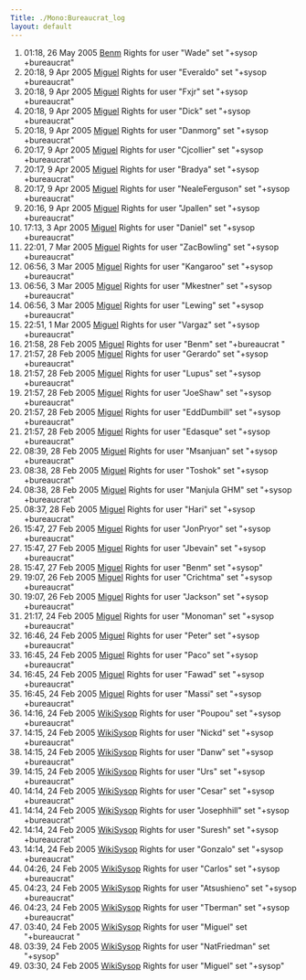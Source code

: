 ```yaml
---
Title: ./Mono:Bureaucrat_log
layout: default
---
```


1.  01:18, 26 May 2005 [Benm]({{site.url}}/User:Benm "wikilink") Rights for user
    "Wade" set "+sysop +bureaucrat"
2.  20:18, 9 Apr 2005 [Miguel]({{site.url}}/User:Miguel "wikilink") Rights for user
    "Everaldo" set "+sysop +bureaucrat"
3.  20:18, 9 Apr 2005 [Miguel]({{site.url}}/User:Miguel "wikilink") Rights for user
    "Fxjr" set "+sysop +bureaucrat"
4.  20:18, 9 Apr 2005 [Miguel]({{site.url}}/User:Miguel "wikilink") Rights for user
    "Dick" set "+sysop +bureaucrat"
5.  20:18, 9 Apr 2005 [Miguel]({{site.url}}/User:Miguel "wikilink") Rights for user
    "Danmorg" set "+sysop +bureaucrat"
6.  20:17, 9 Apr 2005 [Miguel]({{site.url}}/User:Miguel "wikilink") Rights for user
    "Cjcollier" set "+sysop +bureaucrat"
7.  20:17, 9 Apr 2005 [Miguel]({{site.url}}/User:Miguel "wikilink") Rights for user
    "Bradya" set "+sysop +bureaucrat"
8.  20:17, 9 Apr 2005 [Miguel]({{site.url}}/User:Miguel "wikilink") Rights for user
    "NealeFerguson" set "+sysop +bureaucrat"
9.  20:16, 9 Apr 2005 [Miguel]({{site.url}}/User:Miguel "wikilink") Rights for user
    "Jpallen" set "+sysop +bureaucrat"
10. 17:13, 3 Apr 2005 [Miguel]({{site.url}}/User:Miguel "wikilink") Rights for user
    "Daniel" set "+sysop +bureaucrat"
11. 22:01, 7 Mar 2005 [Miguel]({{site.url}}/User:Miguel "wikilink") Rights for user
    "ZacBowling" set "+sysop +bureaucrat"
12. 06:56, 3 Mar 2005 [Miguel]({{site.url}}/User:Miguel "wikilink") Rights for user
    "Kangaroo" set "+sysop +bureaucrat"
13. 06:56, 3 Mar 2005 [Miguel]({{site.url}}/User:Miguel "wikilink") Rights for user
    "Mkestner" set "+sysop +bureaucrat"
14. 06:56, 3 Mar 2005 [Miguel]({{site.url}}/User:Miguel "wikilink") Rights for user
    "Lewing" set "+sysop +bureaucrat"
15. 22:51, 1 Mar 2005 [Miguel]({{site.url}}/User:Miguel "wikilink") Rights for user
    "Vargaz" set "+sysop +bureaucrat"
16. 21:58, 28 Feb 2005 [Miguel]({{site.url}}/User:Miguel "wikilink") Rights for user
    "Benm" set "+bureaucrat "
17. 21:57, 28 Feb 2005 [Miguel]({{site.url}}/User:Miguel "wikilink") Rights for user
    "Gerardo" set "+sysop +bureaucrat"
18. 21:57, 28 Feb 2005 [Miguel]({{site.url}}/User:Miguel "wikilink") Rights for user
    "Lupus" set "+sysop +bureaucrat"
19. 21:57, 28 Feb 2005 [Miguel]({{site.url}}/User:Miguel "wikilink") Rights for user
    "JoeShaw" set "+sysop +bureaucrat"
20. 21:57, 28 Feb 2005 [Miguel]({{site.url}}/User:Miguel "wikilink") Rights for user
    "EddDumbill" set "+sysop +bureaucrat"
21. 21:57, 28 Feb 2005 [Miguel]({{site.url}}/User:Miguel "wikilink") Rights for user
    "Edasque" set "+sysop +bureaucrat"
22. 08:39, 28 Feb 2005 [Miguel]({{site.url}}/User:Miguel "wikilink") Rights for user
    "Msanjuan" set "+sysop +bureaucrat"
23. 08:38, 28 Feb 2005 [Miguel]({{site.url}}/User:Miguel "wikilink") Rights for user
    "Toshok" set "+sysop +bureaucrat"
24. 08:38, 28 Feb 2005 [Miguel]({{site.url}}/User:Miguel "wikilink") Rights for user
    "Manjula GHM" set "+sysop +bureaucrat"
25. 08:37, 28 Feb 2005 [Miguel]({{site.url}}/User:Miguel "wikilink") Rights for user
    "Hari" set "+sysop +bureaucrat"
26. 15:47, 27 Feb 2005 [Miguel]({{site.url}}/User:Miguel "wikilink") Rights for user
    "JonPryor" set "+sysop +bureaucrat"
27. 15:47, 27 Feb 2005 [Miguel]({{site.url}}/User:Miguel "wikilink") Rights for user
    "Jbevain" set "+sysop +bureaucrat"
28. 15:47, 27 Feb 2005 [Miguel]({{site.url}}/User:Miguel "wikilink") Rights for user
    "Benm" set "+sysop"
29. 19:07, 26 Feb 2005 [Miguel]({{site.url}}/User:Miguel "wikilink") Rights for user
    "Crichtma" set "+sysop +bureaucrat"
30. 19:07, 26 Feb 2005 [Miguel]({{site.url}}/User:Miguel "wikilink") Rights for user
    "Jackson" set "+sysop +bureaucrat"
31. 21:17, 24 Feb 2005 [Miguel]({{site.url}}/User:Miguel "wikilink") Rights for user
    "Monoman" set "+sysop +bureaucrat"
32. 16:46, 24 Feb 2005 [Miguel]({{site.url}}/User:Miguel "wikilink") Rights for user
    "Peter" set "+sysop +bureaucrat"
33. 16:45, 24 Feb 2005 [Miguel]({{site.url}}/User:Miguel "wikilink") Rights for user
    "Paco" set "+sysop +bureaucrat"
34. 16:45, 24 Feb 2005 [Miguel]({{site.url}}/User:Miguel "wikilink") Rights for user
    "Fawad" set "+sysop +bureaucrat"
35. 16:45, 24 Feb 2005 [Miguel]({{site.url}}/User:Miguel "wikilink") Rights for user
    "Massi" set "+sysop +bureaucrat"
36. 14:16, 24 Feb 2005 [WikiSysop]({{site.url}}/User:WikiSysop "wikilink") Rights for
    user "Poupou" set "+sysop +bureaucrat"
37. 14:15, 24 Feb 2005 [WikiSysop]({{site.url}}/User:WikiSysop "wikilink") Rights for
    user "Nickd" set "+sysop +bureaucrat"
38. 14:15, 24 Feb 2005 [WikiSysop]({{site.url}}/User:WikiSysop "wikilink") Rights for
    user "Danw" set "+sysop +bureaucrat"
39. 14:15, 24 Feb 2005 [WikiSysop]({{site.url}}/User:WikiSysop "wikilink") Rights for
    user "Urs" set "+sysop +bureaucrat"
40. 14:14, 24 Feb 2005 [WikiSysop]({{site.url}}/User:WikiSysop "wikilink") Rights for
    user "Cesar" set "+sysop +bureaucrat"
41. 14:14, 24 Feb 2005 [WikiSysop]({{site.url}}/User:WikiSysop "wikilink") Rights for
    user "Josephhill" set "+sysop +bureaucrat"
42. 14:14, 24 Feb 2005 [WikiSysop]({{site.url}}/User:WikiSysop "wikilink") Rights for
    user "Suresh" set "+sysop +bureaucrat"
43. 14:14, 24 Feb 2005 [WikiSysop]({{site.url}}/User:WikiSysop "wikilink") Rights for
    user "Gonzalo" set "+sysop +bureaucrat"
44. 04:26, 24 Feb 2005 [WikiSysop]({{site.url}}/User:WikiSysop "wikilink") Rights for
    user "Carlos" set "+sysop +bureaucrat"
45. 04:23, 24 Feb 2005 [WikiSysop]({{site.url}}/User:WikiSysop "wikilink") Rights for
    user "Atsushieno" set "+sysop +bureaucrat"
46. 04:23, 24 Feb 2005 [WikiSysop]({{site.url}}/User:WikiSysop "wikilink") Rights for
    user "Tberman" set "+sysop +bureaucrat"
47. 03:40, 24 Feb 2005 [WikiSysop]({{site.url}}/User:WikiSysop "wikilink") Rights for
    user "Miguel" set "+bureaucrat "
48. 03:39, 24 Feb 2005 [WikiSysop]({{site.url}}/User:WikiSysop "wikilink") Rights for
    user "NatFriedman" set "+sysop"
49. 03:30, 24 Feb 2005 [WikiSysop]({{site.url}}/User:WikiSysop "wikilink") Rights for
    user "Miguel" set "+sysop"
